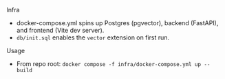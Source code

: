 Infra

- docker-compose.yml spins up Postgres (pgvector), backend (FastAPI), and frontend (Vite dev server).
- `db/init.sql` enables the `vector` extension on first run.

Usage
- From repo root: `docker compose -f infra/docker-compose.yml up --build`

